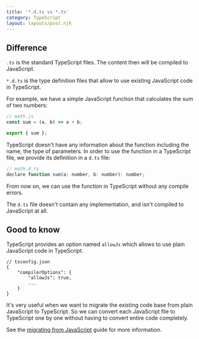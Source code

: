 ```yaml
---
title: '*.d.ts vs *.ts'
category: TypeScript
layout: layouts/post.njk
---
```


## Difference

`.ts` is the standard TypeScript files. The content then will be compiled to JavaScript.

`*.d.ts` is the type definition files that allow to use existing JavaScript code in TypeScript.

For example, we have a simple JavaScript function that calculates the sum of two numbers:

```js
// math.js
const sum = (a, b) => a + b;

export { sum };
```

TypeScript doesn't have any information about the function including the name, the type of parameters. In order to use the function in a TypeScript file, we provide its definition in a `d.ts` file:

```js
// math.d.ts
declare function sum(a: number, b: number): number;
```

From now on, we can use the function in TypeScript without any compile errors.

The `d.ts` file doesn't contain any implementation, and isn't compiled to JavaScript at all.

## Good to know

TypeScript provides an option named `allowJs` which allows to use plain JavaScript code in TypeScript.

```
// tsconfig.json
{
    "compilerOptions": {
        "allowJs": true,
        ...
    }
}
```

It's very useful when we want to migrate the existing code base from plain JavaScript to TypeScript. So we can convert each JavaScript file to TypeScript one by one without having to convert entire code completely.

See the [migrating from JavaScript](https://www.typescriptlang.org/docs/handbook/migrating-from-javascript.html) guide for more information.
